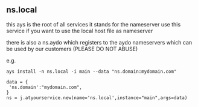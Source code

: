 
## ns.local

this ays is the root of all services
it stands for the nameserver
use this service if you want to use the local host file as nameserver

there is also a ns.aydo which registers to the aydo nameservers which can be used by our customers (PLEASE DO NOT ABUSE)

e.g.
```
ays install -n ns.local -i main --data "ns.domain:mydomain.com"
```

```
data = {
 'ns.domain':"mydomain.com",
}
ns = j.atyourservice.new(name='ns.local',instance="main",args=data)

```

